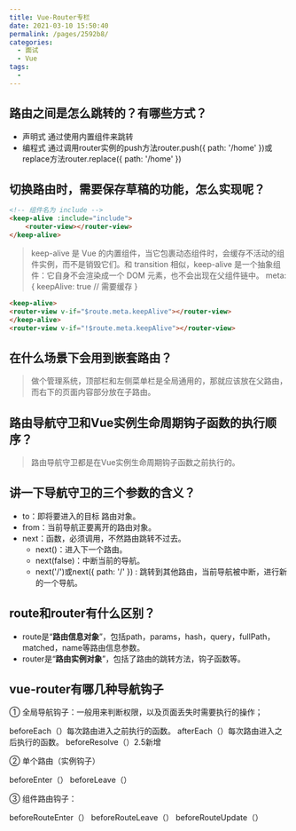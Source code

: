 ```yaml
---
title: Vue-Router专栏
date: 2021-03-10 15:50:40
permalink: /pages/2592b8/
categories:
  - 面试
  - Vue
tags:
  - 
---
```


## 路由之间是怎么跳转的？有哪些方式？

- 声明式 通过使用内置组件<router-link :to="/home">来跳转
- 编程式 通过调用router实例的push方法router.push({ path: '/home' })或replace方法router.replace({ path: '/home' })

## 切换路由时，需要保存草稿的功能，怎么实现呢？

```html
<!-- 组件名为 include -->
<keep-alive :include="include">
    <router-view></router-view>
</keep-alive>
```

> keep-alive 是 Vue 的内置组件，当它包裹动态组件时，会缓存不活动的组件实例，而不是销毁它们。和 transition 相似，keep-alive 是一个抽象组件：它自身不会渲染成一个 DOM 元素，也不会出现在父组件链中。
>  meta: {	keepAlive: true  // 需要缓存 } 
```html
<keep-alive>
<router-view v-if="$route.meta.keepAlive"></router-view>
</keep-alive>
<router-view v-if="!$route.meta.keepAlive"></router-view>
```

## 在什么场景下会用到嵌套路由？

> 做个管理系统，顶部栏和左侧菜单栏是全局通用的，那就应该放在父路由，而右下的页面内容部分放在子路由。

## 路由导航守卫和Vue实例生命周期钩子函数的执行顺序？

> 路由导航守卫都是在Vue实例生命周期钩子函数之前执行的。

## 讲一下导航守卫的三个参数的含义？

- to：即将要进入的目标 路由对象。
- from：当前导航正要离开的路由对象。
- next：函数，必须调用，不然路由跳转不过去。
  - next()：进入下一个路由。
  - next(false)：中断当前的导航。
  - next('/')或next({ path: '/' }) : 跳转到其他路由，当前导航被中断，进行新的一个导航。

## route和router有什么区别？

- route是“**路由信息对象**”，包括path，params，hash，query，fullPath，matched，name等路由信息参数。 
- router是“**路由实例对象**”，包括了路由的跳转方法，钩子函数等。

## vue-router有哪几种导航钩子

① 全局导航钩子：一般用来判断权限，以及页面丢失时需要执行的操作；

beforeEach（）每次路由进入之前执行的函数。
afterEach（）每次路由进入之后执行的函数。
beforeResolve（）2.5新增

② 单个路由（实例钩子）

beforeEnter（）
beforeLeave（）

③ 组件路由钩子：

beforeRouteEnter（）
beforeRouteLeave（）
beforeRouteUpdate（）
